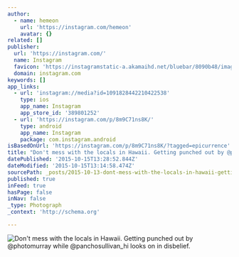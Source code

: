 ```yaml
---
author:
  - name: hemeon
    url: 'https://instagram.com/hemeon'
    avatar: {}
related: []
publisher:
  url: 'https://instagram.com/'
  name: Instagram
  favicon: 'https://instagramstatic-a.akamaihd.net/bluebar/8090b48/images/ico/favicon.ico'
  domain: instagram.com
keywords: []
app_links:
  - url: 'instagram://media?id=1091828442210422538'
    type: ios
    app_name: Instagram
    app_store_id: '389801252'
  - url: 'https://instagram.com/p/8m9C71ns8K/'
    type: android
    app_name: Instagram
    package: com.instagram.android
isBasedOnUrl: 'https://instagram.com/p/8m9C71ns8K/?tagged=epicurrence'
title: "Don't mess with the locals in Hawaii. Getting punched out by @photomurray while @panchosullivan_hi looks on in disbelief."
datePublished: '2015-10-15T13:28:52.844Z'
dateModified: '2015-10-15T13:14:58.474Z'
sourcePath: _posts/2015-10-13-dont-mess-with-the-locals-in-hawaii-getting-punched-out-by.md
published: true
inFeed: true
hasPage: false
inNav: false
_type: Photograph
_context: 'http://schema.org'

---
```

![Don't mess with the locals in Hawaii&period; Getting punched out by &commat;photomurray while &commat;panchosullivan&lowbar;hi looks on in disbelief&period;](https://scontent.cdninstagram.com/hphotos-xaf1/t51.2885-15/s640x640/sh0.08/e35/12093690_1142607002434142_135158647_n.jpg)